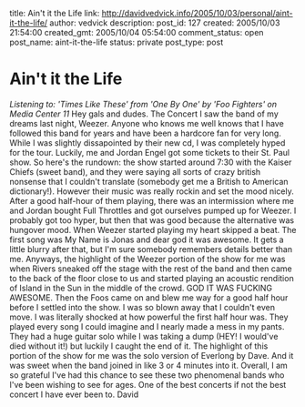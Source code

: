title: Ain't it the Life
link: http://davidvedvick.info/2005/10/03/personal/aint-it-the-life/
author: vedvick
description: 
post_id: 127
created: 2005/10/03 21:54:00
created_gmt: 2005/10/04 05:54:00
comment_status: open
post_name: aint-it-the-life
status: private
post_type: post

# Ain't it the Life

_Listening to: 'Times Like These' from 'One By One' by 'Foo Fighters' on Media Center 11_ Hey gals and dudes. The Concert I saw the band of my dreams last night, Weezer. Anyone who knows me well knows that I have followed this band for years and have been a hardcore fan for very long. While I was slightly dissapointed by their new cd, I was completely hyped for the tour. Luckily, me and Jordan Engel got some tickets to their St. Paul show. So here's the rundown: the show started around 7:30 with the Kaiser Chiefs (sweet band), and they were saying all sorts of crazy british nonsense that I couldn't translate (somebody get me a British to American dictionary!). However their music was really rockin and set the mood nicely. After a good half-hour of them playing, there was an intermission where me and Jordan bought Full Throttles and got ourselves pumped up for Weezer. I probably got too hyper, but then that was good because the alternative was hungover mood. When Weezer started playing my heart skipped a beat. The first song was My Name is Jonas and dear god it was awesome. It gets a little blurry after that, but I'm sure somebody remembers details better than me. Anyways, the highlight of the Weezer portion of the show for me was when Rivers sneaked off the stage with the rest of the band and then came to the back of the floor close to us and started playing an acoustic rendition of Island in the Sun in the middle of the crowd. GOD IT WAS FUCKING AWESOME. Then the Foos came on and blew me way for a good half hour before I settled into the show. I was so blown away that I couldn't even move. I was literally shocked at how powerful the first half hour was. They played every song I could imagine and I nearly made a mess in my pants. They had a huge guitar solo while I was taking a dump (HEY! I would've died without it!) but luckily I caught the end of it. The highlight of this portion of the show for me was the solo version of Everlong by Dave. And it was sweet when the band joined in like 3 or 4 minutes into it. Overall, I am so grateful I've had this chance to see these two phenomenal bands who I've been wishing to see for ages. One of the best concerts if not the best concert I have ever been to. David